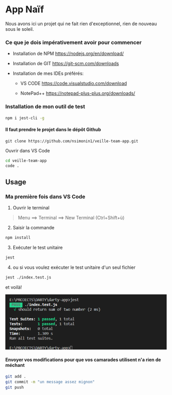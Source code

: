 # App Naïf 

Nous avons ici un projet qui ne fait rien d'exceptionnel, rien de nouveau sous le soleil. 



### Ce que je dois impérativement avoir pour commencer

- Installation de NPM  https://nodejs.org/en/download/

- Installation de GIT  https://git-scm.com/downloads

- Installation de mes IDEs préférés: 

  - VS CODE https://code.visualstudio.com/download

  - NotePad++ https://notepad-plus-plus.org/downloads/



### Installation de mon outil de test 

```bash
npm i jest-cli -g
```

####  Il faut prendre le projet dans le dépôt Github

```
git clone https://github.com/nsimonin1/veille-team-app.git
```

Ouvrir dans VS Code

```bash
cd veille-team-app
code . 
```

## Usage

### Ma première fois dans VS Code 

1. Ouvrir le terminal 

> Menu ==> Terminal ==> New Terminal (Ctrl+Shift+ù)

2. Saisir la commande 

```bash
npm install
```

3. Exécuter le test unitaire 

```bash
jest 
```

4. ou si vous voulez exécuter le test unitaire d'un seul fichier 

```bash
jest ./index.test.js
```

et voilà!

![unit-test-result](./unit-test-result.png)



#### Envoyer vos modifications pour que vos camarades utilisent n'a rien de méchant

```bash
git add .
git commit -m "un message assez mignon"
git push 
```

